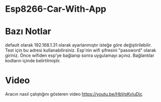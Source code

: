 # Esp8266-Car-With-App

# Bazı Notlar
default olarak 192.168.1.31 olarak ayarlanmıştır isteğe göre değiştirilebilir.
Test için bu adresi kullanabilirsiniz.
Esp'nin wifi şifresini "password" olarak giriniz.
Önce wifiden esp'ye bağlanıp sonra uygulamayı açınız. Bağlantılar kodların içinde
belirtilmiştir. 

# Video
Aracın nasıl çalıştığını gösteren video
https://youtu.be/HbVpKvluDic

